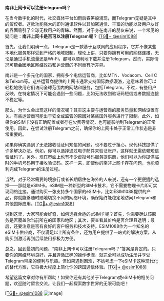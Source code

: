 **南非上网卡可以注册telegram吗？**

在当今数字化的时代，社交媒体平台如雨后春笋般涌现，而Telegram无疑是其中的佼佼者。这款功能强大的即时通讯软件以其加密通信、丰富的功能以及用户友好的界面吸引了全球无数用户的青睐。然而，对于身在南非的朋友来说，一个常见的疑问是：**南非上网卡是否可以注册Telegram呢？** [[TG💪+ @esim1088](https://t.me/s/esim1088)]

首先，让我们明确一点，Telegram是一款基于互联网的应用程序，它并不像某些本地化服务那样受到严格的地域限制。理论上讲，只要你拥有可用的网络连接，无论是通过手机流量还是Wi-Fi，都可以顺利地下载并注册Telegram。然而，实际情况可能会因地区网络政策和运营商的不同而有所差异。

南非是一个多元化的国家，拥有多个电信运营商，比如MTN、Vodacom、Cell C和Telkom等。这些运营商提供的上网卡通常支持国际数据漫游，这意味着你可以轻松地使用它们访问全球范围内的网站和服务，包括Telegram。不过，有些用户反映，在特定情况下可能会遇到一些问题，比如无法收到验证码短信或者数据连接不稳定等。

那么，为什么会出现这样的情况呢？其实这主要与运营商的服务质量和网络设置有关。有些运营商可能出于安全或监管的原因对某些国外服务进行了限制。此外，如果你的SIM卡没有正确配置或者存在欠费等情况，也可能影响到Telegram的正常使用。因此，在尝试注册Telegram之前，确保你的上网卡处于正常工作状态是非常重要的。

如果你确实遇到了无法接收验证码短信的问题，也不要过于担心。现代科技提供了许多解决办法。例如，你可以选择通过电子邮件来验证账户，这样就无需依赖短信验证码了。另外，现在市面上也有不少虚拟号码服务提供商，他们可以为你提供临时的手机号码用于接收验证码。这样一来，即使你的南非上网卡存在问题，也能顺利完成Telegram的注册过程。

当然，对于经常需要跨境旅行或者长期居住在海外的人来说，还有一个更便捷的选择——那就是eSIM卡。eSIM是一种新型的SIM卡技术，它不需要物理卡片即可实现网络连接。通过购买一张支持多个国家的eSIM卡，比如ESIM1088提供的产品，你就能够随时随地切换不同的网络环境，确保始终能稳定地访问Telegram和其他国际应用。[[TG💪+ @esim1088](https://t.me/s/esim1088)]

说到这里，大家可能会好奇，如何选择合适的eSIM卡呢？首先，你需要确认该服务是否覆盖你当前所在的国家和地区；其次，要查看其价格是否合理且透明；最后，还要注意是否有良好的客户服务和技术支持。ESIM1088作为一个知名的eSIM卡供应商，不仅满足以上所有条件，还为用户提供了一站式的解决方案，从购买到激活再到后续使用都极为方便。

总之，回到最初的问题，“南非上网卡可以注册Telegram吗？”答案是肯定的。只要你的网络环境良好，并且遵循正确的操作步骤，就完全可以成功注册并享受Telegram带来的便利与乐趣。但如果遇到困难，不妨考虑一下eSIM卡这种现代化的替代方案，它将极大程度上简化你的跨国通信体验。[[TG💪+ @esim1088](https://t.me/s/esim1088)]

希望这篇文章对你有所帮助！如果你还有其他关于Telegram或eSIM卡的相关问题，欢迎随时留言交流。让我们一起探索数字世界的无限可能吧！

[[TG💪+ @esim1088](https://t.me/s/esim1088) ![Image](https://i.postimg.cc/4NQfJmqS/Snipaste-2025-05-13-00-14-12.png)]